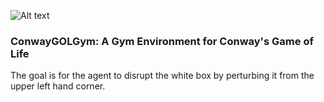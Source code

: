 ![Alt text](http://i.imgur.com/6B84SNI.png "Screenshot")

### ConwayGOLGym: A  Gym Environment for Conway's Game of Life

The goal is for the agent to disrupt the white box by perturbing it from
 the upper left hand corner.
